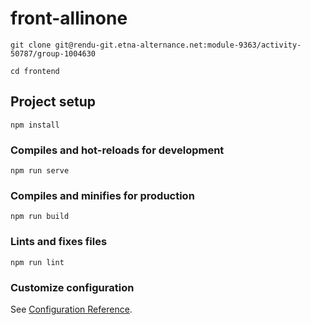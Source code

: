 # front-allinone
```
git clone git@rendu-git.etna-alternance.net:module-9363/activity-50787/group-1004630
```

```
cd frontend
```
## Project setup
```
npm install
```

### Compiles and hot-reloads for development
```
npm run serve
```

### Compiles and minifies for production
```
npm run build
```

### Lints and fixes files
```
npm run lint
```

### Customize configuration
See [Configuration Reference](https://cli.vuejs.org/config/).
